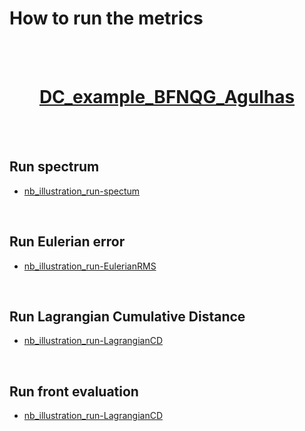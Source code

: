 # How to run the metrics

<br> 
 

<br> 
 

<div class="alert alert-block alert-success">
<h1><center> <u> DC_example_BFNQG_Agulhas </u> </center></h1>   
</div>

<br>  

<br>  


## Run spectrum

- [nb_illustration_run-spectum](https://2024-dc-woc-esa.readthedocs.io/en/latest/gallery/nb_illustration_run-spectum.html)

<br>  

## Run Eulerian error

- [nb_illustration_run-EulerianRMS](https://2024-dc-woc-esa.readthedocs.io/en/latest/gallery/nb_illustration_run-EulerianRMS.html)

<br>  

## Run Lagrangian Cumulative Distance

- [nb_illustration_run-LagrangianCD](https://2024-dc-woc-esa.readthedocs.io/en/latest/gallery/nb_illustration_run-LagrangianCD.html)

<br>  

## Run front evaluation


- [nb_illustration_run-LagrangianCD](https://2024-dc-woc-esa.readthedocs.io/en/latest/gallery/nb_illustration_run-frontdiag.html)


<br>  

<br>   

 